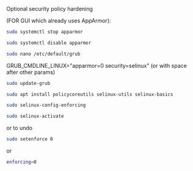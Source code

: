 Optional security policy hardening 

(FOR GUI which already uses AppArmor):

```bash
sudo systemctl stop apparmor
```
```bash
sudo systemctl disable apparmor
```
```bash
sudo nano /etc/default/grub
```

GRUB_CMDLINE_LINUX="apparmor=0 security=selinux" (or with space after other params)

```bash
sudo update-grub
```
```bash
sudo apt install policycoreutils selinux-utils selinux-basics
```
```bash
sudo selinux-config-enforcing
```
```bash
sudo selinux-activate
```
or to undo
```bash
sudo setenforce 0 
```
or 
```bash
enforcing=0
```

